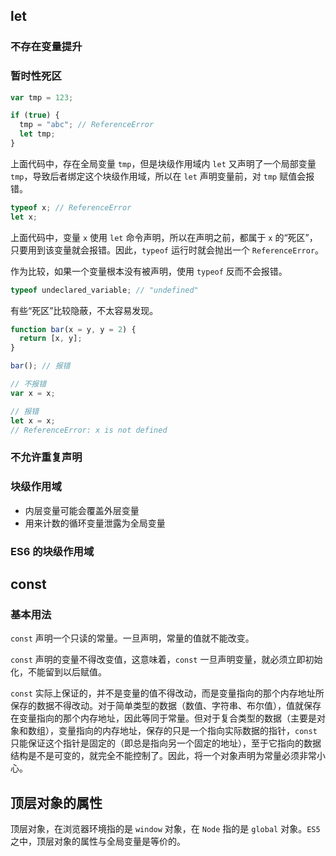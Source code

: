 ## let

### 不存在变量提升

### 暂时性死区

```javascript
var tmp = 123;

if (true) {
  tmp = "abc"; // ReferenceError
  let tmp;
}
```

上面代码中，存在全局变量 `tmp`，但是块级作用域内 `let` 又声明了一个局部变量 `tmp`，导致后者绑定这个块级作用域，所以在 `let` 声明变量前，对 `tmp` 赋值会报错。

```javascript
typeof x; // ReferenceError
let x;
```

上面代码中，变量 `x` 使用 `let` 命令声明，所以在声明之前，都属于 `x` 的“死区”，只要用到该变量就会报错。因此，`typeof` 运行时就会抛出一个 `ReferenceError`。

作为比较，如果一个变量根本没有被声明，使用 `typeof` 反而不会报错。

```javascript
typeof undeclared_variable; // "undefined"
```

有些“死区”比较隐蔽，不太容易发现。

```javascript
function bar(x = y, y = 2) {
  return [x, y];
}

bar(); // 报错
```

```javascript
// 不报错
var x = x;

// 报错
let x = x;
// ReferenceError: x is not defined
```

### 不允许重复声明

### 块级作用域

- 内层变量可能会覆盖外层变量
- 用来计数的循环变量泄露为全局变量

### ES6 的块级作用域

## const

### 基本用法

`const` 声明一个只读的常量。一旦声明，常量的值就不能改变。

`const` 声明的变量不得改变值，这意味着，`const` 一旦声明变量，就必须立即初始化，不能留到以后赋值。

`const` 实际上保证的，并不是变量的值不得改动，而是变量指向的那个内存地址所保存的数据不得改动。对于简单类型的数据（数值、字符串、布尔值），值就保存在变量指向的那个内存地址，因此等同于常量。但对于复合类型的数据（主要是对象和数组），变量指向的内存地址，保存的只是一个指向实际数据的指针，`const` 只能保证这个指针是固定的（即总是指向另一个固定的地址），至于它指向的数据结构是不是可变的，就完全不能控制了。因此，将一个对象声明为常量必须非常小心。

## 顶层对象的属性

顶层对象，在浏览器环境指的是 `window` 对象，在 `Node` 指的是 `global` 对象。`ES5` 之中，顶层对象的属性与全局变量是等价的。

